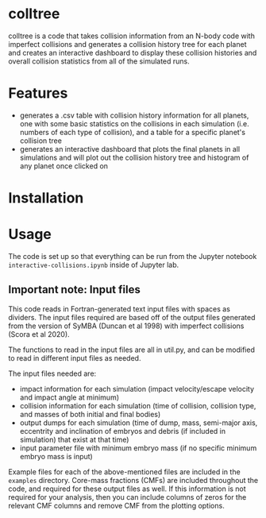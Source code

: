 # colltree

colltree is a code that takes collision information from an N-body code with imperfect collisions and generates a collision history tree for each planet and creates an interactive dashboard to display these collision histories and overall collision statistics from all of the simulated runs.

# Features
- generates a .csv table with collision history information for all planets, one with some basic statistics on the collisions in each simulation (i.e. numbers of each type of collision), and a table for a specific planet's collision tree
- generates an interactive dashboard that plots the final planets in all simulations and will plot out the collision history tree and histogram of any planet once clicked on

# Installation



# Usage

The code is set up so that everything can be run from the Jupyter notebook `interactive-collisions.ipynb` inside of Jupyter lab. 


## Important note: Input files

This code reads in Fortran-generated text input files with spaces as dividers. The input files required are based off of the output files generated from the version of SyMBA (Duncan et al 1998) with imperfect collisions (Scora et al 2020). 

The functions to read in the input files are all in util.py, and can be modified to read in different input files as needed. 

The input files needed are:
- impact information for each simulation (impact velocity/escape velocity and impact angle at minimum)
- collision information for each simulation (time of collision, collision type, and masses of both initial and final bodies)
- output dumps for each simulation (time of dump, mass, semi-major axis, eccentrity and inclination of embryos and debris (if included in simulation) that exist at that time)
- input parameter file with minimum embryo mass (if no specific minimum embryo mass is input)

Example files for each of the above-mentioned files are included in the `examples` directory. Core-mass fractions (CMFs) are included throughout the code, and required for these output files as well. If this information is not required for your analysis, then you can include columns of zeros for the relevant CMF columns and remove CMF from the plotting options. 
